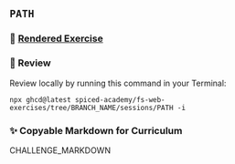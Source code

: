 ## `PATH`

### 📄 [Rendered Exercise](https://github.com/spiced-academy/fs-web-exercises/tree/BRANCH_NAME/sessions/PATH)

### 🔎 Review

Review locally by running this command in your Terminal:

```
npx ghcd@latest spiced-academy/fs-web-exercises/tree/BRANCH_NAME/sessions/PATH -i
```

### ✨ Copyable Markdown for Curriculum

CHALLENGE_MARKDOWN

